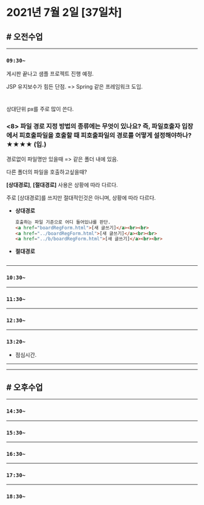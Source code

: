 # 2021년 7월 2일 [37일차]

## # 오전수업
----
### `09:30~`

게시판 끝나고 샘플 프로젝트 진행 예정.  

JSP 유지보수가 힘든 단점.  => Spring 같은 프레임워크 도입.  

#

상대단위 px를 주로 많이 쓴다.  

### <8> 파일 경로 지정 방법의 종류에는 무엇이 있나요? 즉, 파일호출자 입장에서 피호출파일을 호출할 때 피호출파일의 경로를 어떻게 설정해야하나?   ★★★★ (입.)

경로없이 파일명만 있을때 => 같은 폴더 내에 있음.  

다른 폴더의 파일을 호출하고싶을때?   

**[상대경로]**, **[절대경로]** 사용은 상황에 따라 다르다.  

주로 [상대경로]를 쓰지만 절대적인것은 아니며, 상황에 따라 다르다.  

- **상대경로**  
  ```HTML  
  호출하는 파일 기준으로 어디 들어있냐를 판단.
  <a href="boardRegForm.html">[새 글쓰기]</a><br><br>
  <a href="../boardRegForm.html">[새 글쓰기]</a><br><br>
  <a href="../b/boardRegForm.html">[새 글쓰기]</a><br><br>
  ```

- **절대경로**
  ```HTML  

  ```









----
### `10:30~`








----
### `11:30~`








----
### `12:30~`








----
### `13:20~`

  - 점심시간.

---
---

## # 오후수업

---
### `14:30~`










---
### `15:30~`









----
### `16:30~`








----
### `17:30~`








----
### `18:30~`
